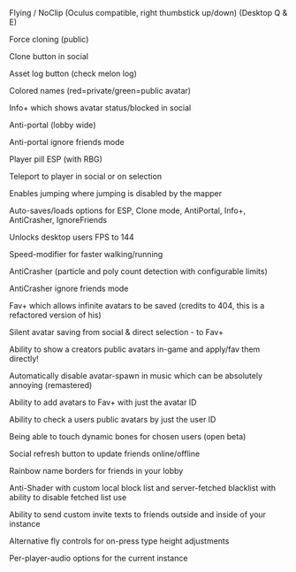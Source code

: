 Flying / NoClip (Oculus compatible, right thumbstick up/down) (Desktop Q & E)

Force cloning (public)

Clone button in social

Asset log button (check melon log)

Colored names (red=private/green=public avatar)

Info+ which shows avatar status/blocked in social

Anti-portal (lobby wide)

Anti-portal ignore friends mode

Player pill ESP (with RBG)

Teleport to player in social or on selection

Enables jumping where jumping is disabled by the mapper

Auto-saves/loads options for ESP, Clone mode, AntiPortal, Info+, AntiCrasher, IgnoreFriends

Unlocks desktop users FPS to 144

Speed-modifier for faster walking/running

AntiCrasher (particle and poly count detection with configurable limits)

AntiCrasher ignore friends mode

Fav+ which allows infinite avatars to be saved (credits to 404, this is a refactored version of his)

Silent avatar saving from social & direct selection - to Fav+

Ability to show a creators public avatars in-game and apply/fav them directly!

Automatically disable avatar-spawn in music which can be absolutely annoying (remastered)

Ability to add avatars to Fav+ with just the avatar ID

Ability to check a users public avatars by just the user ID

Being able to touch dynamic bones for chosen users (open beta)

Social refresh button to update friends online/offline

Rainbow name borders for friends in your lobby

Anti-Shader with custom local block list and server-fetched blacklist with ability to disable fetched list use

Ability to send custom invite texts to friends outside and inside of your instance

Alternative fly controls for on-press type height adjustments

Per-player-audio options for the current instance
